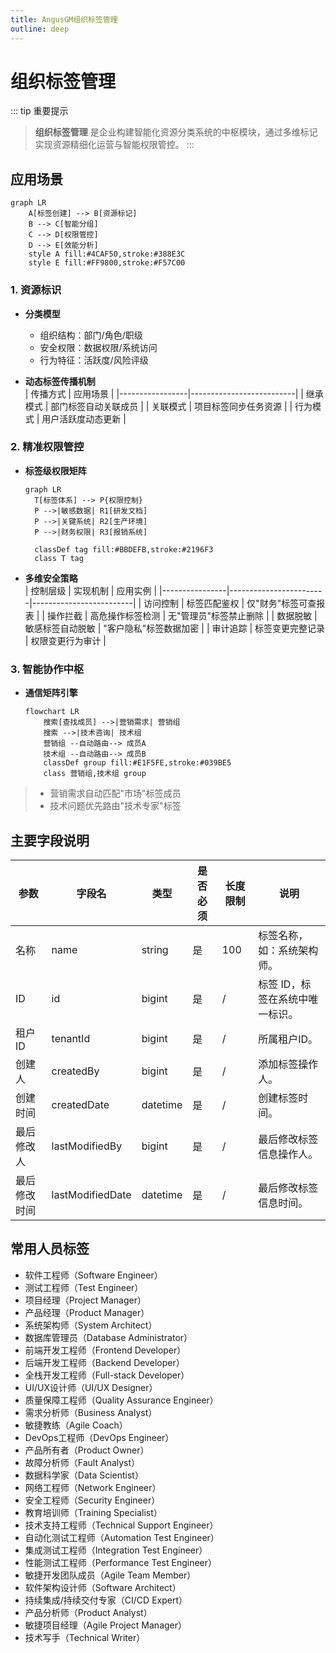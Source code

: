```yaml
---
title: AngusGM组织标签管理
outline: deep
---
```


# 组织标签管理

::: tip 重要提示
> **组织标签管理** 是企业构建智能化资源分类系统的中枢模块，通过多维标记实现资源精细化运营与智能权限管控。
:::

## 应用场景

```mermaid
graph LR
    A[标签创建] --> B[资源标记]
    B --> C[智能分组]
    C --> D[权限管控]
    D --> E[效能分析]
    style A fill:#4CAF50,stroke:#388E3C
    style E fill:#FF9800,stroke:#F57C00
```

### 1. 资源标识
- **分类模型**
    - 组织结构：部门/角色/职级
    - 安全权限：数据权限/系统访问
    - 行为特征：活跃度/风险评级

- **动态标签传播机制**  
  | 传播方式        | 应用场景                 |
  |-----------------|--------------------------|
  | 继承模式        | 部门标签自动关联成员      |
  | 关联模式        | 项目标签同步任务资源      |
  | 行为模式        | 用户活跃度动态更新        |

### 2. 精准权限管控
- **标签级权限矩阵**
  ```mermaid
  graph LR
    T[标签体系] --> P{权限控制}
    P -->|敏感数据| R1[研发文档]
    P -->|关键系统| R2[生产环境]
    P -->|财务权限| R3[报销系统]
    
    classDef tag fill:#BBDEFB,stroke:#2196F3
    class T tag
  ```

- **多维安全策略**  
  | 控制层级       | 实现机制               | 应用实例                |
  |----------------|------------------------|-------------------------|
  | 访问控制       | 标签匹配鉴权           | 仅"财务"标签可查报表     |
  | 操作拦截       | 高危操作标签检测       | 无"管理员"标签禁止删除   |
  | 数据脱敏       | 敏感标签自动脱敏       | "客户隐私"标签数据加密   |
  | 审计追踪       | 标签变更完整记录       | 权限变更行为审计         |

### 3. 智能协作中枢
- **通信矩阵引擎**
  ```mermaid
  flowchart LR
      搜索[查找成员] -->|营销需求| 营销组
      搜索 -->|技术咨询| 技术组
      营销组 --自动路由--> 成员A
      技术组 --自动路由--> 成员B
      classDef group fill:#E1F5FE,stroke:#039BE5
      class 营销组,技术组 group
  ```
> - 营销需求自动匹配"市场"标签成员
> - 技术问题优先路由"技术专家"标签

## 主要字段说明

| 参数         | 字段名           | 类型     | 是否必须 | 长度限制 | 说明                |
|--------------|------------------|----------|----------|----------|-------------------|
| 名称         | name            | string   | 是       | 100      | 标签名称，如：系统架构师。     |
| ID           | id              | bigint   | 是       | /        | 标签 ID，标签在系统中唯一标识。 |
| 租户ID       | tenantId        | bigint   | 是       | /        | 所属租户ID。           |
| 创建人       | createdBy       | bigint   | 是       | /        | 添加标签操作人。          |
| 创建时间     | createdDate     | datetime | 是       | /        | 创建标签时间。           |
| 最后修改人   | lastModifiedBy  | bigint   | 是       | /        | 最后修改标签信息操作人。      |
| 最后修改时间 | lastModifiedDate| datetime | 是       | /        | 最后修改标签信息时间。       |

## 常用人员标签

- 软件工程师（Software Engineer）
- 测试工程师（Test Engineer）
- 项目经理（Project Manager）
- 产品经理（Product Manager）
- 系统架构师（System Architect）
- 数据库管理员（Database Administrator）
- 前端开发工程师（Frontend Developer）
- 后端开发工程师（Backend Developer）
- 全栈开发工程师（Full-stack Developer）
- UI/UX设计师（UI/UX Designer）
- 质量保障工程师（Quality Assurance Engineer）
- 需求分析师（Business Analyst）
- 敏捷教练（Agile Coach）
- DevOps工程师（DevOps Engineer）
- 产品所有者（Product Owner）
- 故障分析师（Fault Analyst）
- 数据科学家（Data Scientist）
- 网络工程师（Network Engineer）
- 安全工程师（Security Engineer）
- 教育培训师（Training Specialist）
- 技术支持工程师（Technical Support Engineer）
- 自动化测试工程师（Automation Test Engineer）
- 集成测试工程师（Integration Test Engineer）
- 性能测试工程师（Performance Test Engineer）
- 敏捷开发团队成员（Agile Team Member）
- 软件架构设计师（Software Architect）
- 持续集成/持续交付专家（CI/CD Expert）
- 产品分析师（Product Analyst）
- 敏捷项目经理（Agile Project Manager）
- 技术写手（Technical Writer）
